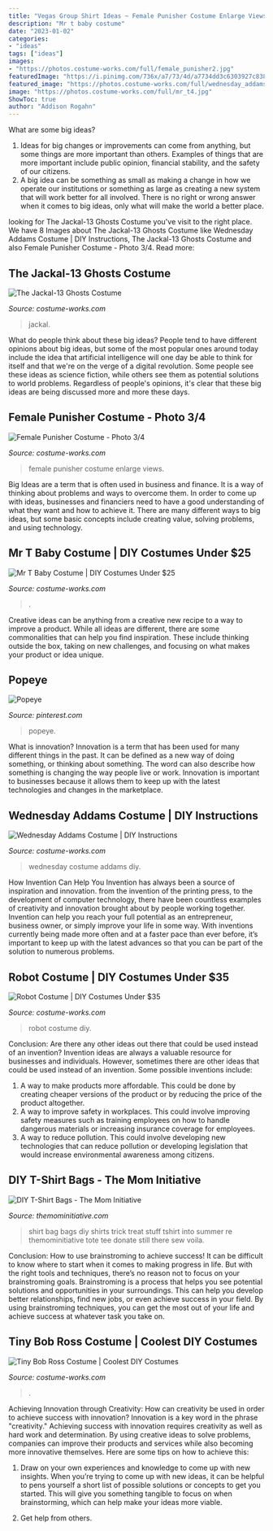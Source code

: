 ```yaml
---
title: "Vegas Group Shirt Ideas ~ Female Punisher Costume Enlarge Views"
description: "Mr t baby costume"
date: "2023-01-02"
categories:
- "ideas"
tags: ["ideas"]
images:
- "https://photos.costume-works.com/full/female_punisher2.jpg"
featuredImage: "https://i.pinimg.com/736x/a7/73/4d/a7734dd3c6303927c83827c1bc22d498.jpg"
featured_image: "https://photos.costume-works.com/full/wednesday_addams17.jpg"
image: "https://photos.costume-works.com/full/mr_t4.jpg"
ShowToc: true
author: "Addison Rogahn"
---
```



What are some big ideas?
1. Ideas for big changes or improvements can come from anything, but some things are more important than others. Examples of things that are more important include public opinion, financial stability, and the safety of our citizens.
2. A big idea can be something as small as making a change in how we operate our institutions or something as large as creating a new system that will work better for all involved. There is no right or wrong answer when it comes to big ideas, only what will make the world a better place.

	

		
looking for The Jackal-13 Ghosts Costume you've visit to the right place. We have 8 Images about The Jackal-13 Ghosts Costume like Wednesday Addams Costume | DIY Instructions, The Jackal-13 Ghosts Costume and also Female Punisher Costume - Photo 3/4. Read more:
		
    
## The Jackal-13 Ghosts Costume

<img loading=lazy src="https://photos.costume-works.com/full/the_jackal-13_ghosts-31883-2.jpg" onerror="this.onerror=null;this.src='https://tse3.mm.bing.net/th?id=OIP.cRCI9oweGC7gZumQOlL5EgHaLO&amp;pid=15.1';" alt="The Jackal-13 Ghosts Costume">

_Source: costume-works.com_

>jackal. 

	

What do people think about these big ideas?
People tend to have different opinions about big ideas, but some of the most popular ones around today include the idea that artificial intelligence will one day be able to think for itself and that we're on the verge of a digital revolution. Some people see these ideas as science fiction, while others see them as potential solutions to world problems. Regardless of people's opinions, it's clear that these big ideas are being discussed more and more these days.

    
## Female Punisher Costume - Photo 3/4

<img loading=lazy src="https://photos.costume-works.com/full/female_punisher2.jpg" onerror="this.onerror=null;this.src='https://tse4.mm.bing.net/th?id=OIP.bM1xdDai6W1-zYD1jdkHAQHaNj&amp;pid=15.1';" alt="Female Punisher Costume - Photo 3/4">

_Source: costume-works.com_

>female punisher costume enlarge views. 

	

Big Ideas are a term that is often used in business and finance. It is a way of thinking about problems and ways to overcome them. In order to come up with ideas, businesses and financiers need to have a good understanding of what they want and how to achieve it. There are many different ways to big ideas, but some basic concepts include creating value, solving problems, and using technology.

    
## Mr T Baby Costume | DIY Costumes Under $25

<img loading=lazy src="https://photos.costume-works.com/full/mr_t4.jpg" onerror="this.onerror=null;this.src='https://tse1.mm.bing.net/th?id=OIP.umn4Boc1oMvS7yatH73nqwHaKd&amp;pid=15.1';" alt="Mr T Baby Costume | DIY Costumes Under $25">

_Source: costume-works.com_

>. 

	

Creative ideas can be anything from a creative new recipe to a way to improve a product. While all ideas are different, there are some commonalities that can help you find inspiration. These include thinking outside the box, taking on new challenges, and focusing on what makes your product or idea unique.

    
## Popeye

<img loading=lazy src="https://i.pinimg.com/736x/a7/73/4d/a7734dd3c6303927c83827c1bc22d498.jpg" onerror="this.onerror=null;this.src='https://tse3.mm.bing.net/th?id=OIP.da1pFl_aA09S5OEJp-b9iwHaK4&amp;pid=15.1';" alt="Popeye">

_Source: pinterest.com_

>popeye. 

	

What is innovation?
Innovation is a term that has been used for many different things in the past. It can be defined as a new way of doing something, or thinking about something. The word can also describe how something is changing the way people live or work. Innovation is important to businesses because it allows them to keep up with the latest technologies and changes in the marketplace.

    
## Wednesday Addams Costume | DIY Instructions

<img loading=lazy src="https://photos.costume-works.com/full/wednesday_addams17.jpg" onerror="this.onerror=null;this.src='https://tse4.mm.bing.net/th?id=OIP.aITkLJaEKnFFlrV_FHyjEAHaJ3&amp;pid=15.1';" alt="Wednesday Addams Costume | DIY Instructions">

_Source: costume-works.com_

>wednesday costume addams diy. 

	

How Invention Can Help You
Invention has always been a source of inspiration and innovation. from the invention of the printing press, to the development of computer technology, there have been countless examples of creativity and innovation brought about by people working together. Invention can help you reach your full potential as an entrepreneur, business owner, or simply improve your life in some way. With inventions currently being made more often and at a faster pace than ever before, it’s important to keep up with the latest advances so that you can be part of the solution to numerous problems.

    
## Robot Costume | DIY Costumes Under $35

<img loading=lazy src="https://photos.costume-works.com/full/robot46.jpg" onerror="this.onerror=null;this.src='https://tse3.mm.bing.net/th?id=OIP.Puf0OR95tMMiphte_-RiugHaLH&amp;pid=15.1';" alt="Robot Costume | DIY Costumes Under $35">

_Source: costume-works.com_

>robot costume diy. 

	

Conclusion: Are there any other ideas out there that could be used instead of an invention?
Invention ideas are always a valuable resource for businesses and individuals. However, sometimes there are other ideas that could be used instead of an invention. Some possible inventions include:
1. A way to make products more affordable. This could be done by creating cheaper versions of the product or by reducing the price of the product altogether.
2. A way to improve safety in workplaces. This could involve improving safety measures such as training employees on how to handle dangerous materials or increasing insurance coverage for employees.
3. A way to reduce pollution. This could involve developing new technologies that can reduce pollution or developing legislation that would increase environmental awareness among citizens.

    
## DIY T-Shirt Bags - The Mom Initiative

<img loading=lazy src="http://www.themominitiative.com/wp-content/uploads/2013/06/Summer-Stuff-2013-021-682x1024.jpg" onerror="this.onerror=null;this.src='https://tse1.mm.bing.net/th?id=OIP.WxPmv81fcQUmsGJaikTKHwHaLH&amp;pid=15.1';" alt="DIY T-Shirt Bags - The Mom Initiative">

_Source: themominitiative.com_

>shirt bag bags diy shirts trick treat stuff tshirt into summer re themominitiative tote tee donate still there sew voila. 

	

Conclusion: How to use brainstroming to achieve success!
It can be difficult to know where to start when it comes to making progress in life. But with the right tools and techniques, there’s no reason not to focus on your brainstroming goals. Brainstroming is a process that helps you see potential solutions and opportunities in your surroundings. This can help you develop better relationships, find new jobs, or even achieve success in your field. By using brainstroming techniques, you can get the most out of your life and achieve success at whatever task you take on.

    
## Tiny Bob Ross Costume | Coolest DIY Costumes

<img loading=lazy src="https://photos.costume-works.com/full/tiny_bob_ross.jpg" onerror="this.onerror=null;this.src='https://tse4.mm.bing.net/th?id=OIP.u9-5wG_3gV01DW0Z0uqT7QHaJ4&amp;pid=15.1';" alt="Tiny Bob Ross Costume | Coolest DIY Costumes">

_Source: costume-works.com_

>. 

	

Achieving Innovation through Creativity: How can creativity be used in order to achieve success with innovation?
Innovation is a key word in the phrase "creativity." Achieving success with innovation requires creativity as well as hard work and determination. By using creative ideas to solve problems, companies can improve their products and services while also becoming more innovative themselves. Here are some tips on how to achieve this: 
1. Draw on your own experiences and knowledge to come up with new insights. When you’re trying to come up with new ideas, it can be helpful to pens yourself a short list of possible solutions or concepts to get you started. This will give you something tangible to focus on when brainstorming, which can help make your ideas more viable. 

2. Get help from others.

